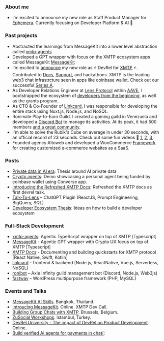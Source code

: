 ### About me

- I’m excited to announce my new role as Staff Product Manager for [Ephemera](https://ephemerahq.com/). Currently focusing on Developer Platform & AI 🤖

### Past projects
- Abstracted the learnings from MessageKit into a lower level abstraction called [xmtp-agents](https://github.com/ephemeraHQ/xmtp-agents)
- Developed a GPT wrapper with focus on the XMTP ecosystem apps called MessageKit [MessageKit](https://message-kit.org/)
- I’m excited to [announce](https://twitter.com/fabriguespe/status/1656334503319846919) my new role as ⚡️ DevRel for [XMTP](https://xmtp.org/) ⚡️. Contributed to [Docs](https://twitter.com/fabriguespe/status/1674819956297592832), [Support](https://discord.com/invite/xmtp), and hackathons. XMTP is the leading web3 chat infrastrcture seen in apps like coinbase wallet. Check out our successful [Series A](https://blog.xmtp.com/series-a/).
- As Developer Relations Engineer at [Lens Protocol](https://twitter.com/LensProtocol) within [AAVE](https://aave.com/), I bootstrapped the ecosystem of [developers from the beginning](https://medium.com/@fabriguespe/developer-ecosystems-thesis-a109694ce5c4), as well as the grants program.
- As CTO & Co-Founder of [Linkcard](https://linkcard.app/), I was responsible for developing the entire stack using Nuxt.js, Node.js, and NoSQL.
- Ronimate Play-to-Earn Guild. I created a gaming guild in Venezuela and developed a [Discord Bot](https://github.com/fabriguespe/ronibot) to manage its activities. At its peak, it had 500 members [and a great community](https://twitter.com/fabriguespe/status/1479450280907448320).
- I'm able to solve the Rubik's Cube on average in under 30 seconds, with an official record of 23 seconds. Check out some fun videos 🤣 [1](https://twitter.com/fabriguespe/status/1677089304470859777), [2](https://www.youtube.com/shorts/4Mg5uUTI07Q), [3](https://www.youtube.com/shorts/oFs7KQm0h-8),.
- Founded agency Altoweb and developed a WooCommerce [Framework](https://github.com/fabriguespe) for creating customized e-commerce websites as a SaaS.

### Posts

- [Private data in AI era](https://x.com/humanagent_eth/status/1880444409889558587): Thesis around AI private data
- [Crypto agents](https://x.com/xmtp_/status/1867254407819415653): Demo showcasing a personal agent being funded by coinbase wallet using Converse app.
- [Introducing the Refreshed XMTP Docs](https://x.com/humanagent_eth/status/1674819956297592832): Refreshed the XMTP docs as first devrel task.
- [Talk-To-Lens](https://twitter.com/fabriguespe/status/1653242360204242944) – ChatGPT Plugin (ReactJS, Prompt Engineering, BigQuery, SQL)
- [Developer Ecosystem Thesis](https://medium.com/@fabriguespe/developer-ecosystems-thesis-a109694ce5c4): Ideas on how to build a developer ecosystem
  
### Full-Stack Development

- [xmtp-agents](https://github.com/ephemeraHQ/xmtp-agents): Agentic TypeScript wrapper on top of XMTP [Typescript]
- [MessageKit](https://messagekit.org/) - Agentic GPT wrapper with Crypto UX focus on top of XMTP [Typescript]
- [XMTP Docs](https://docs.xmtp.org/) - Documenting and building quickstarts for XMTP protocol [React Native, Swift, Kotlin]
- [linkcard](https://linkcard.app/) – frontend & backend (Node.js, ReactNative, Vue.js, Serverless, NoSQL)
- [ronibot](https://github.com/fabriguespe/ronibot) – Axie Infinity guild management bot (Discord, Node.js, Web3js)
- [fastway⁣](https://github.com/fabriguespe/fastway) – WordPress multipurpose framework (PHP, MySQL)

### Events and Talks

- [MessageKit AI Skills](https://youtu.be/4pfdHL3n908?t=16814). Bangkok, Thailand.
- [Introucing MessageKit](https://www.youtube.com/watch?v=2ijTqmo_A5c&t=213s). Online. XMTP Dev Call.
- [Building Group Chats with XMTP](https://www.youtube.com/watch?v=FZ0MGKg2l9Q). Brussels, Belgium.
- [ZuSocial Workshops](https://twitter.com/afrazhaowang/status/1724787663054745855). Istambul, Turkey.
- [DevRel University - The impact of DevRel on Product Development](https://twitter.com/DevrelUni/status/1709979442364252253). Online.
- [Build verified AI agents for payments in chat(](https://www.youtube.com/watch?v=lEuFUKv9QHw): 
